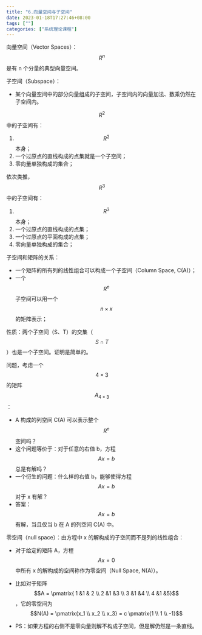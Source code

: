 ```yaml
---
title: "6.向量空间与子空间"
date: 2023-01-18T17:27:46+08:00
tags: [""]
categories: ["系统理论课程"]
---
```


向量空间（Vector Spaces）：$$R^n$$ 是有 n 个分量的典型向量空间。

子空间（Subspace）：

- 某个向量空间中的部分向量组成的子空间，子空间内的向量加法、数乘仍然在子空间内。

$$R^2$$ 中的子空间有：

1. $$R^2$$ 本身；
2. 一个过原点的直线构成的点集就是一个子空间；
3. 零向量单独构成的集合；

依次类推，$$R^3$$ 中的子空间有：

1. $$R^3$$ 本身；
2. 一个过原点的直线构成的点集；
3. 一个过原点的平面构成的点集；
4. 零向量单独构成的集合；

子空间和矩阵的关系：

- 一个矩阵的所有列的线性组合可以构成一个子空间（Column Space, C(A)）；
- 一个 $$R^n$$ 子空间可以用一个 $$n \times x$$ 的矩阵表示；

性质：两个子空间（S、T）的交集（$$S \cap T$$）也是一个子空间。证明是简单的。

问题，考虑一个 $$4 \times 3$$ 的矩阵 $$A_{4 \times 3}$$：

- A 构成的列空间 C(A) 可以表示整个 $$R^n$$ 空间吗？
- 这个问题等价于：对于任意的右值 b，方程 $$A x = b$$ 总是有解吗？
- 一个衍生的问题：什么样的右值 b，能够使得方程 $$Ax = b$$ 对于 x 有解？
- 答案：$$Ax =b$$ 有解，当且仅当 b 在 A 的列空间 C(A) 中。

零空间（null space）：由方程中 x 的解构成的子空间而不是列的线性组合：

- 对于给定的矩阵 A，方程 $$Ax = 0$$ 中所有 x 的解构成的空间称作为零空间（Null Space, N(A)）。
- 比如对于矩阵 $$A = \pmatrix{ 1 &1 & 2 \\ 2 &1 &3 \\ 3 &1 &4 \\ 4 &1 &5}$$，它的零空间为 $$N(A) = \pmatrix{x_1 \\ x_2 \\ x_3} = c \pmatrix{1 \\ 1 \\ -1}$$

- PS：如果方程的右侧不是零向量则解不构成子空间，但是解仍然是一条直线。
